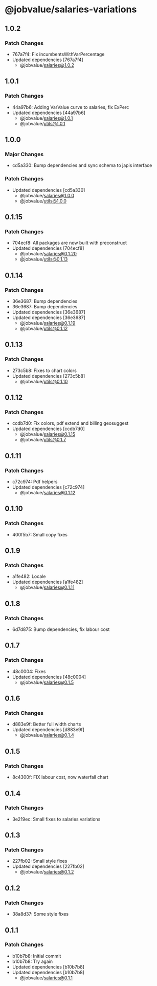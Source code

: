 # @jobvalue/salaries-variations

## 1.0.2

### Patch Changes

- 767a7f4: Fix incumbentsWithVarPercentage
- Updated dependencies [767a7f4]
  - @jobvalue/salaries@1.0.2

## 1.0.1

### Patch Changes

- 44a97b6: Adding VarValue curve to salaries, fix ExPerc
- Updated dependencies [44a97b6]
  - @jobvalue/salaries@1.0.1
  - @jobvalue/utils@1.0.1

## 1.0.0

### Major Changes

- cd5a330: Bump dependencies and sync schema to japis interface

### Patch Changes

- Updated dependencies [cd5a330]
  - @jobvalue/salaries@1.0.0
  - @jobvalue/utils@1.0.0

## 0.1.15

### Patch Changes

- 704ecf8: All packages are now built with preconstruct
- Updated dependencies [704ecf8]
  - @jobvalue/salaries@0.1.20
  - @jobvalue/utils@0.1.13

## 0.1.14

### Patch Changes

- 36e3687: Bump dependencies
- 36e3687: Bump dependencies
- Updated dependencies [36e3687]
- Updated dependencies [36e3687]
  - @jobvalue/salaries@0.1.19
  - @jobvalue/utils@0.1.12

## 0.1.13

### Patch Changes

- 273c5b8: Fixes to chart colors
- Updated dependencies [273c5b8]
  - @jobvalue/utils@0.1.10

## 0.1.12

### Patch Changes

- ccdb7d0: Fix colors, pdf extend and billing geosuggest
- Updated dependencies [ccdb7d0]
  - @jobvalue/salaries@0.1.15
  - @jobvalue/utils@0.1.7

## 0.1.11

### Patch Changes

- c72c974: Pdf helpers
- Updated dependencies [c72c974]
  - @jobvalue/salaries@0.1.12

## 0.1.10

### Patch Changes

- 400f5b7: Small copy fixes

## 0.1.9

### Patch Changes

- a1fe482: Locale
- Updated dependencies [a1fe482]
  - @jobvalue/salaries@0.1.11

## 0.1.8

### Patch Changes

- 6d7d875: Bump dependencies, fix labour cost

## 0.1.7

### Patch Changes

- 48c0004: Fixes
- Updated dependencies [48c0004]
  - @jobvalue/salaries@0.1.5

## 0.1.6

### Patch Changes

- d883e9f: Better full width charts
- Updated dependencies [d883e9f]
  - @jobvalue/salaries@0.1.4

## 0.1.5

### Patch Changes

- 8c4300f: FIX labour cost, now waterfall chart

## 0.1.4

### Patch Changes

- 3e219ec: Small fixes to salaries variations

## 0.1.3

### Patch Changes

- 227fb02: Small style fixes
- Updated dependencies [227fb02]
  - @jobvalue/salaries@0.1.2

## 0.1.2

### Patch Changes

- 38a8d37: Some style fixes

## 0.1.1

### Patch Changes

- b10b7b8: Initial commit
- b10b7b8: Try again
- Updated dependencies [b10b7b8]
- Updated dependencies [b10b7b8]
  - @jobvalue/salaries@0.1.1
